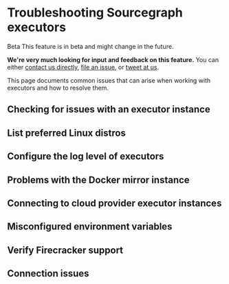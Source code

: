 # Troubleshooting Sourcegraph executors

<aside class="beta">
<p>
<span class="badge badge-beta">Beta</span> This feature is in beta and might change in the future.
</p>

<p><b>We're very much looking for input and feedback on this feature.</b> You can either <a href="https://about.sourcegraph.com/contact">contact us directly</a>, <a href="https://github.com/sourcegraph/sourcegraph">file an issue</a>, or <a href="https://twitter.com/sourcegraph">tweet at us</a>.</p>
</aside>

This page documents common issues that can arise when working with executors and how to resolve them.

## Checking for issues with an executor instance


## List preferred Linux distros


## Configure the log level of executors


## Problems with the Docker mirror instance


## Connecting to cloud provider executor instances


## Misconfigured environment variables


## Verify Firecracker support


## Connection issues
